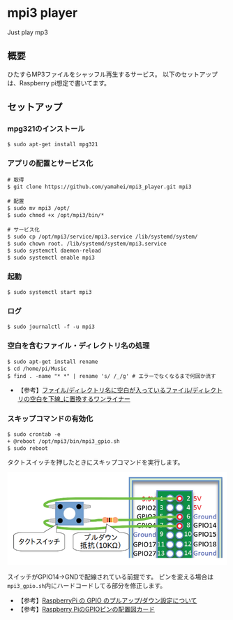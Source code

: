 # mpi3 player
Just play mp3


概要
----
ひたすらMP3ファイルをシャッフル再生するサービス。
以下のセットアップは、Raspberry pi想定で書いてます。

セットアップ
------------
### mpg321のインストール

```
$ sudo apt-get install mpg321
```

### アプリの配置とサービス化

```
# 取得
$ git clone https://github.com/yamahei/mpi3_player.git mpi3

# 配置
$ sudo mv mpi3 /opt/
$ sudo chmod +x /opt/mpi3/bin/*

# サービス化
$ sudo cp /opt/mpi3/service/mpi3.service /lib/systemd/system/
$ sudo chown root. /lib/systemd/system/mpi3.service
$ sudo systemctl daemon-reload
$ sudo systemctl enable mpi3 
```

### 起動

```
$ sudo systemctl start mpi3
```

### ログ

```
$ sudo journalctl -f -u mpi3
```

### 空白を含むファイル・ディレクトリ名の処理

```
$ sudo apt-get install rename
$ cd /home/pi/Music
$ find . -name "* *" | rename 's/ /_/g' # エラーでなくなるまで何回か流す
```
* 【参考】[ファイル/ディレクトリ名に空白が入っているファイル/ディレクトリの空白を下線_に置換するワンライナー](https://www.nemotos.net/?p=674)


### スキップコマンドの有効化

```
$ sudo crontab -e
+ @reboot /opt/mpi3/bin/mpi3_gpio.sh
$ sudo reboot
```

タクトスイッチを押したときにスキップコマンドを実行します。

![回路図](circuit.png)

スイッチがGPIO14→GNDで配線されている前提です。
ピンを変える場合は`mpi3_gpio.sh`内にハードコードしてる部分を修正します。

* 【参考】[RaspberryPi の GPIO のプルアップ/ダウン設定について](http://manabi.science/library/2015/09132143/)
* 【参考】[Raspberry PiのGPIOピンの配置図カード](http://herb.h.kobe-u.ac.jp/raspiinfo/gpio_pins_card.html)

